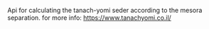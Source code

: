 Api for calculating the tanach-yomi seder according to the mesora separation. for more info: https://www.tanachyomi.co.il/
